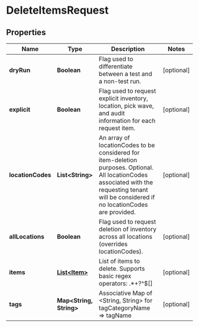 
# DeleteItemsRequest

## Properties
Name | Type | Description | Notes
------------ | ------------- | ------------- | -------------
**dryRun** | **Boolean** | Flag used to differentiate between a test and a non-test run. |  [optional]
**explicit** | **Boolean** | Flag used to request explicit inventory, location, pick wave, and audit information for each request item. |  [optional]
**locationCodes** | **List&lt;String&gt;** | An array of locationCodes to be considered for item-deletion purposes. Optional.     All locationCodes associated with the requesting tenant will be considered if no locationCodes are provided. |  [optional]
**allLocations** | **Boolean** | Flag used to request deletion of inventory across all locations (overrides locationCodes). |  [optional]
**items** | [**List&lt;Item&gt;**](Item.md) | List of items to delete. Supports basic regex operators: .*+?^$[] |  [optional]
**tags** | **Map&lt;String, String&gt;** | Associative Map of &lt;String, String&gt; for tagCategoryName &#x3D;&gt; tagName |  [optional]



